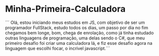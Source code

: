 # Minha-Primeira-Calculadora

´´´  Olá, estou iniciando meus estudos em JS, com objetivo de ser um programador FullStack, estudo todos os dias, um passo por dia no fim chegamos bem longe, bom, chega de enrolação, como já tinha estudado outras linguagens de programação, uma delas sendo o C#, que meu primeiro desafio foi criar uma calculadora lá, e fiz esse desafio agora na linguagem que escolhi focar, o incrivel javascript.´´´
